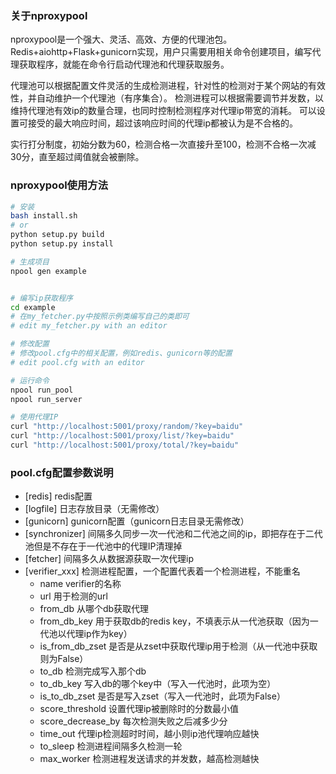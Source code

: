 ### 关于nproxypool
nproxypool是一个强大、灵活、高效、方便的代理池包。
Redis+aiohttp+Flask+gunicorn实现，用户只需要用相关命令创建项目，编写代理获取程序，就能在命令行启动代理池和代理获取服务。

代理池可以根据配置文件灵活的生成检测进程，针对性的检测对于某个网站的有效性，并自动维护一个代理池（有序集合）。
检测进程可以根据需要调节并发数，以维持代理池有效ip的数量合理，也同时控制检测程序对代理ip带宽的消耗。
可以设置可接受的最大响应时间，超过该响应时间的代理ip都被认为是不合格的。

实行打分制度，初始分数为60，检测合格一次直接升至100，检测不合格一次减30分，直至超过阈值就会被删除。

### nproxypool使用方法

```bash
# 安装
bash install.sh
# or 
python setup.py build
python setup.py install

# 生成项目
npool gen example


# 编写ip获取程序
cd example
# 在my_fetcher.py中按照示例类编写自己的类即可
# edit my_fetcher.py with an editor

# 修改配置
# 修改pool.cfg中的相关配置，例如redis、gunicorn等的配置
# edit pool.cfg with an editor

# 运行命令
npool run_pool
npool run_server

# 使用代理IP
curl "http://localhost:5001/proxy/random/?key=baidu"
curl "http://localhost:5001/proxy/list/?key=baidu"
curl "http://localhost:5001/proxy/total/?key=baidu"
```

### pool.cfg配置参数说明
- [redis] redis配置
- [logfile] 日志存放目录（无需修改）
- [gunicorn] gunicorn配置（gunicorn日志目录无需修改）
- [synchronizer] 间隔多久同步一次一代池和二代池之间的ip，即把存在于二代池但是不存在于一代池中的代理IP清理掉
- [fetcher] 间隔多久从数据源获取一次代理ip
- [verifier_xxx] 检测进程配置，一个配置代表着一个检测进程，不能重名
    - name verifier的名称
    - url 用于检测的url
    - from_db 从哪个db获取代理
    - from_db_key 用于获取db的redis key，不填表示从一代池获取（因为一代池以代理ip作为key）
    - is_from_db_zset 是否是从zset中获取代理ip用于检测（从一代池中获取则为False）
    - to_db 检测完成写入那个db
    - to_db_key 写入db的哪个key中（写入一代池时，此项为空）
    - is_to_db_zset 是否是写入zset（写入一代池时，此项为False）
    - score_threshold 设置代理ip被删除时的分数最小值
    - score_decrease_by 每次检测失败之后减多少分
    - time_out 代理ip检测超时时间，越小则ip池代理响应越快
    - to_sleep 检测进程间隔多久检测一轮
    - max_worker 检测进程发送请求的并发数，越高检测越快
    
    